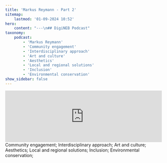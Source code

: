 ```yaml
---
title: 'Markus Reymann - Part 2'
sitemap:
    lastmod: '01-09-2024 10:52'
hero:
    content: "---\n## DigiNEB Podcast"
taxonomy:
    podcast:
        - 'Markus Reymann'
        - 'Community engagement'
        - 'Interdisciplinary approach'
        - 'Art and culture'
        - 'Aesthetics'
        - 'Local and regional solutions'
        - 'Inclusion'
        - 'Environmental conservation'
show_sidebar: false
---
```


<iframe width="100%" height="166" scrolling="no" frameborder="no" allow="autoplay" src="https://w.soundcloud.com/player/?url=https%3A//api.soundcloud.com/tracks/1908114503&color=%234b4815&auto_play=false&hide_related=false&show_comments=true&show_user=true&show_reposts=false&show_teaser=false"></iframe>
Community engagement;
Interdisciplinary approach;
Art and culture;
Aesthetics;
Local and regional solutions;
Inclusion;
Environmental conservation;